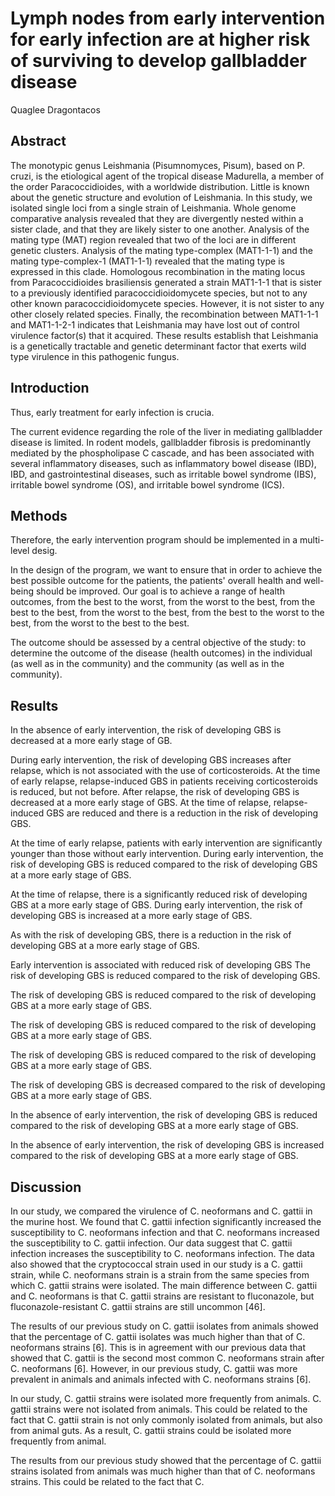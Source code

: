 # Lymph nodes from early intervention for early infection are at higher risk of surviving to develop gallbladder disease
Quaglee Dragontacos


## Abstract
The monotypic genus Leishmania (Pisumnomyces, Pisum), based on P. cruzi, is the etiological agent of the tropical disease Madurella, a member of the order Paracoccidioides, with a worldwide distribution. Little is known about the genetic structure and evolution of Leishmania. In this study, we isolated single loci from a single strain of Leishmania. Whole genome comparative analysis revealed that they are divergently nested within a sister clade, and that they are likely sister to one another. Analysis of the mating type (MAT) region revealed that two of the loci are in different genetic clusters. Analysis of the mating type-complex (MAT1-1-1) and the mating type-complex-1 (MAT1-1-1) revealed that the mating type is expressed in this clade. Homologous recombination in the mating locus from Paracoccidioides brasiliensis generated a strain MAT1-1-1 that is sister to a previously identified paracoccidioidomycete species, but not to any other known paracoccidioidomycete species. However, it is not sister to any other closely related species. Finally, the recombination between MAT1-1-1 and MAT1-1-2-1 indicates that Leishmania may have lost out of control virulence factor(s) that it acquired. These results establish that Leishmania is a genetically tractable and genetic determinant factor that exerts wild type virulence in this pathogenic fungus.


## Introduction
Thus, early treatment for early infection is crucia.

The current evidence regarding the role of the liver in mediating gallbladder disease is limited. In rodent models, gallbladder fibrosis is predominantly mediated by the phospholipase C cascade, and has been associated with several inflammatory diseases, such as inflammatory bowel disease (IBD), IBD, and gastrointestinal diseases, such as irritable bowel syndrome (IBS), irritable bowel syndrome (OS), and irritable bowel syndrome (ICS).


## Methods
Therefore, the early intervention program should be implemented in a multi-level desig.

In the design of the program, we want to ensure that in order to achieve the best possible outcome for the patients, the patients' overall health and well-being should be improved. Our goal is to achieve a range of health outcomes, from the best to the worst, from the worst to the best, from the best to the best, from the worst to the best, from the best to the worst to the best, from the worst to the best to the best.

The outcome should be assessed by a central objective of the study: to determine the outcome of the disease (health outcomes) in the individual (as well as in the community) and the community (as well as in the community).


## Results
In the absence of early intervention, the risk of developing GBS is decreased at a more early stage of GB.

During early intervention, the risk of developing GBS increases after relapse, which is not associated with the use of corticosteroids. At the time of early relapse, relapse-induced GBS in patients receiving corticosteroids is reduced, but not before. After relapse, the risk of developing GBS is decreased at a more early stage of GBS. At the time of relapse, relapse-induced GBS are reduced and there is a reduction in the risk of developing GBS.

At the time of early relapse, patients with early intervention are significantly younger than those without early intervention. During early intervention, the risk of developing GBS is reduced compared to the risk of developing GBS at a more early stage of GBS.

At the time of relapse, there is a significantly reduced risk of developing GBS at a more early stage of GBS. During early intervention, the risk of developing GBS is increased at a more early stage of GBS.

As with the risk of developing GBS, there is a reduction in the risk of developing GBS at a more early stage of GBS.

Early intervention is associated with reduced risk of developing GBS
The risk of developing GBS is reduced compared to the risk of developing GBS.

The risk of developing GBS is reduced compared to the risk of developing GBS at a more early stage of GBS.

The risk of developing GBS is reduced compared to the risk of developing GBS at a more early stage of GBS.

The risk of developing GBS is reduced compared to the risk of developing GBS at a more early stage of GBS.

The risk of developing GBS is decreased compared to the risk of developing GBS at a more early stage of GBS.

In the absence of early intervention, the risk of developing GBS is reduced compared to the risk of developing GBS at a more early stage of GBS.

In the absence of early intervention, the risk of developing GBS is increased compared to the risk of developing GBS at a more early stage of GBS.


## Discussion
In our study, we compared the virulence of C. neoformans and C. gattii in the murine host. We found that C. gattii infection significantly increased the susceptibility to C. neoformans infection and that C. neoformans increased the susceptibility to C. gattii infection. Our data suggest that C. gattii infection increases the susceptibility to C. neoformans infection. The data also showed that the cryptococcal strain used in our study is a C. gattii strain, while C. neoformans strain is a strain from the same species from which C. gattii strains were isolated. The main difference between C. gattii and C. neoformans is that C. gattii strains are resistant to fluconazole, but fluconazole-resistant C. gattii strains are still uncommon [46].

The results of our previous study on C. gattii isolates from animals showed that the percentage of C. gattii isolates was much higher than that of C. neoformans strains [6]. This is in agreement with our previous data that showed that C. gattii is the second most common C. neoformans strain after C. neoformans [6]. However, in our previous study, C. gattii was more prevalent in animals and animals infected with C. neoformans strains [6].

In our study, C. gattii strains were isolated more frequently from animals. C. gattii strains were not isolated from animals. This could be related to the fact that C. gattii strain is not only commonly isolated from animals, but also from animal guts. As a result, C. gattii strains could be isolated more frequently from animal.

The results from our previous study showed that the percentage of C. gattii strains isolated from animals was much higher than that of C. neoformans strains. This could be related to the fact that C.
